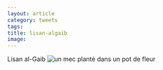 ```yaml
---
layout: article
category: tweets
tags: 
title: lisan-algaib
image:
---
```

Lisan al-Gaib
![un mec planté dans un pot de fleur](https://i.ibb.co/9gWMfH2/photo1711377569.jpg)